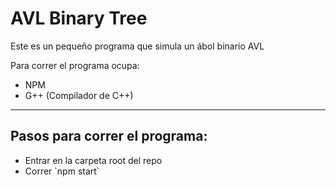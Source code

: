 <h1>AVL Binary Tree</h1>

<p>Este es un pequeño programa que simula un ábol binario AVL</p>
<p>Para correr el programa ocupa: </p>
<ul>
  <li>NPM</li>
  <li>G++ (Compilador de C++)</li>
 </ul>
 <hr />
 <h2>Pasos para correr el programa:</h2>
 <ul>
  <li>Entrar en la carpeta root del repo</li>
  <li>Correr `npm start`</li>
 </ul>
